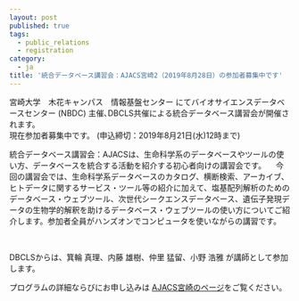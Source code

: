 ```yaml
---
layout: post
published: true
tags:
  - public_relations
  - registration
category:
  - ja
title: '統合データベース講習会：AJACS宮崎2（2019年8月28日）の参加者募集中です'
---
```


宮崎大学　木花キャンパス　情報基盤センター にてバイオサイエンスデータベースセンター (NBDC) 主催､DBCLS共催による統合データベース講習会が開催されます。<br />
現在参加者募集中です。 (申込締切：2019年8月21日(水)12時まで)<br />

統合データベース講習会：AJACSは、生命科学系のデータベースやツールの使い方、データベースを統合する活動を紹介する初心者向けの講習会です。
　今回の講習会では、生命科学系データベースのカタログ、横断検索、アーカイブ、ヒトデータに関するサービス・ツール等の紹介に加えて、塩基配列解析のためのデータベース・ウェブツール、次世代シークエンスデータベース、遺伝子発現データの生物学的解釈を助けるデータベース・ウェブツールの使い方についてご紹介します。参加者全員がハンズオンでコンピュータを使いながらの講習です。

<br />

DBCLSからは、箕輪 真理、内藤 雄樹、仲里 猛留、小野 浩雅 が講師として参加します。<br />

プログラムの詳細ならびにお申し込みは [AJACS宮崎のページ](https://biosciencedbc.jp/event/ajacs/ajacs78.html "AJACS宮崎2のページ")をご覧ください。
